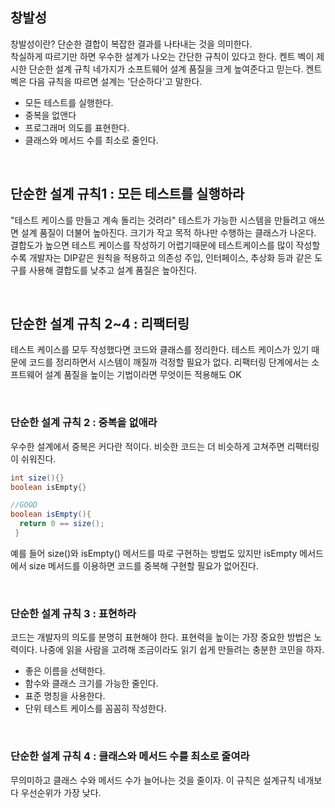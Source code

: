 ## 창발성
창발성이란? 단순한 결합이 복잡한 결과를 나타내는 것을 의미한다. 
<br>
착실하게 따르기만 하면 우수한 설계가 나오는 간단한 규칙이 있다고 한다. 켄트 벡이 제시한 단순한 설계 규칙 네가지가 소프트웨어 설계 품질을 크게 높여준다고 믿는다.
켄트 벡은 다음 규칙을 따르면 설계는 '단순하다'고 말한다.

- 모든 테스트를 실행한다.
- 중복을 없앤다
- 프로그래머 의도를 표현한다.
- 클래스와 메서드 수를 최소로 줄인다.

<br>

## 단순한 설계 규칙1 : 모든 테스트를 실행하라
"테스트 케이스를 만들고 계속 돌리는 것려라" 테스트가 가능한 시스템을 만들려고 애쓰면 설계 품질이 더불어 높아진다. 크기가 작고 목적 하나만 수행하는 클래스가 나온다.
결합도가 높으면 테스트 케이스를 작성하기 어렵기때문에 테스트케이스를 많이 작성할 수록 개발자는 DIP같은 원칙을 적용하고
의존성 주입, 인터페이스, 추상화 등과 같은 도구를 사용해 결합도를 낮추고 설계 품질은 높아진다.

<br>

## 단순한 설계 규칙 2~4 : 리팩터링
테스트 케이스를 모두 작성했다면 코드와 클래스를 정리한다. 테스트 케이스가 있기 때문에 코드를 정리하면서 시스템이 깨질까 걱정할 필요가 없다. 
리팩터링 단계에서는 소프트웨어 설계 품질을 높이는 기법이라면 무엇이든 적용해도 OK

<br>

### 단순한 설계 규칙 2 : 중복을 없애라
우수한 설계에서 중복은 커다란 적이다. 비슷한 코드는 더 비슷하게 고쳐주면 리팩터링이 쉬워진다. <br>

```java
int size(){}
boolean isEmpty{}
```

```java
//GOOD
boolean isEmpty(){
  return 0 == size();
 }
```
예를 들어 size()와 isEmpty() 메서드를 따로 구현하는 방법도 있지만 isEmpty 메서드에서 size 메서드를 이용하면 코드를 중복해 구현할 필요가 없어진다.

<br>

### 단순한 설계 규칙 3 : 표현하라
코드는 개발자의 의도를 분명히 표현해야 한다. 표현력을 높이는 가장 중요한 방법은 노력이다. 
나중에 읽을 사람을 고려해 조금이라도 읽기 쉽게 만들려는 충분한 코민을 하자.

- 좋은 이름을 선택한다.
- 함수와 클래스 크기를 가능한 줄인다.
- 표준 명칭을 사용한다.
- 단위 테스트 케이스를 꼼꼼히 작성한다.

<br>

### 단순한 설계 규칙 4 : 클래스와 메서드 수를 최소로 줄여라
무의미하고 클래스 수와 메서드 수가 늘어나는 것을 줄이자. 이 규칙은 설계규칙 네개보다 우선순위가 가장 낮다.
